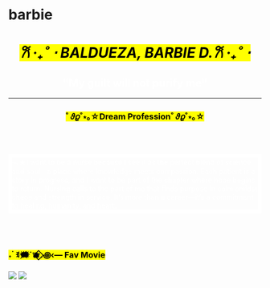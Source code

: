 # barbie
<html>
    <head>
        <link rel="stylesheet" href="styles.css">
        <meta charset="UTF-8">
        <meta name="viewport" content="width=device-width, initial-scale=1.8">
        <title> About Me</title>
    </head> 
    <body background="m.gif">
        <h1 style="font-size: 35 pxpx; text-align: center;  color: white;"><mark><em>𐙚 ‧₊˚ ⋅ BALDUEZA, BARBIE D.𐙚 ‧₊˚ ⋅</em></mark></h1>
        <h2 style="font-size: 35 pxpx; text-align: center; color: white"> "My guilt will not purify me" </h2>
        <hr>
        <h3 style="font-size: 35 pxpx; text-align: center;  color: white;"> <mark>˚ 𝜗𝜚˚⋆｡☆Dream Profession˚ 𝜗𝜚˚⋆｡☆</mark></h3>
        <br>
        <br>
        <p style="font-size: 35 pxpx; border: 7px solid white; color: white;"> <bold>ᯓ★I want to be a nurse because I see it as the perfect blend of science and soul—a place where knowledge meets compassion. Each patient is a story in progress, and I want to be part of the chapter where hope begins to return. Nursing calls to the part of me that finds purpose in calm amidst chaos and strength in service. It’s more than a career—it’s a commitment to healing, humanity, and heart.</bold></p>
        <br>
        <br>
        <h3 style="font-size: 35 pxpx;"><mark>˖ ࣪ ꉂ🗯˙🫐⃟.꩜‹— Fav Movie</mark></h3> 
        <img src="se7en.jfif">
        <img src="giel e.jfif">
    </body>
</html>
